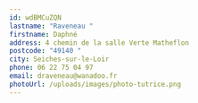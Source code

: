 ```yaml
---
id: wdBMCuZQN
lastname: "Raveneau "
firstname: Daphné
address: 4 chemin de la salle Verte Matheflon
postcode: "49140 "
city: Seiches-sur-le-Loir
phone: 06 22 75 04 97
email: draveneau@wanadoo.fr
photoUrl: /uploads/images/photo-tutrice.png
---
```

